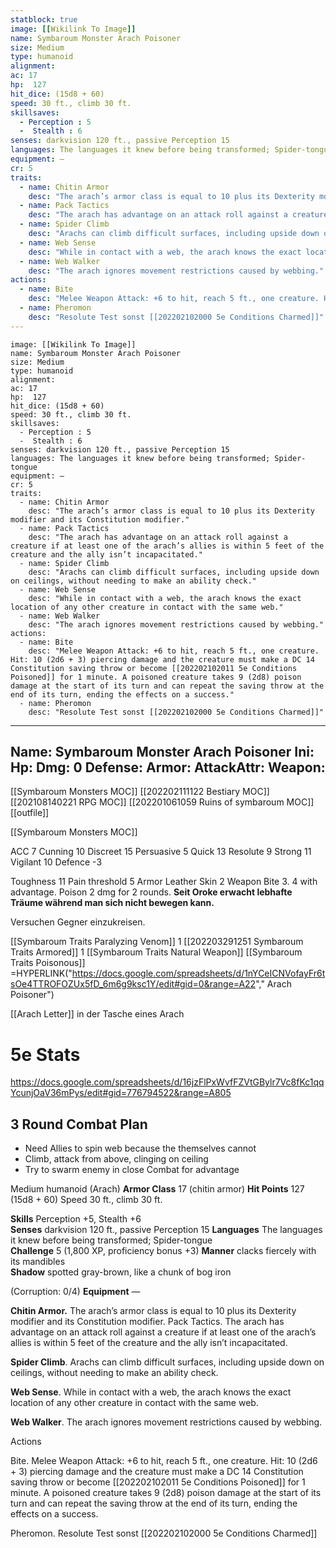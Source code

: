 ```yaml
---
statblock: true
image: [[Wikilink To Image]]
name: Symbaroum Monster Arach Poisoner
size: Medium
type: humanoid
alignment:
ac: 17
hp:  127
hit_dice: (15d8 + 60)
speed: 30 ft., climb 30 ft.
skillsaves:
  - Perception : 5
  -  Stealth : 6
senses: darkvision 120 ft., passive Perception 15
languages: The languages it knew before being transformed; Spider-tongue
equipment: —
cr: 5
traits:
  - name: Chitin Armor
    desc: "The arach’s armor class is equal to 10 plus its Dexterity modifier and its Constitution modifier."
  - name: Pack Tactics
    desc: "The arach has advantage on an attack roll against a creature if at least one of the arach’s allies is within 5 feet of the creature and the ally isn’t incapacitated."
  - name: Spider Climb
    desc: "Arachs can climb difficult surfaces, including upside down on ceilings, without needing to make an ability check."
  - name: Web Sense
    desc: "While in contact with a web, the arach knows the exact location of any other creature in contact with the same web."
  - name: Web Walker
    desc: "The arach ignores movement restrictions caused by webbing."
actions:
  - name: Bite
    desc: "Melee Weapon Attack: +6 to hit, reach 5 ft., one creature. Hit: 10 (2d6 + 3) piercing damage and the creature must make a DC 14 Constitution saving throw or become [[202202102011 5e Conditions Poisoned]] for 1 minute. A poisoned creature takes 9 (2d8) poison damage at the start of its turn and can repeat the saving throw at the end of its turn, ending the effects on a success."
  - name: Pheromon
    desc: "Resolute Test sonst [[202202102000 5e Conditions Charmed]]"
---
```

```statblock
image: [[Wikilink To Image]]
name: Symbaroum Monster Arach Poisoner
size: Medium
type: humanoid
alignment:
ac: 17
hp:  127
hit_dice: (15d8 + 60)
speed: 30 ft., climb 30 ft.
skillsaves:
  - Perception : 5
  -  Stealth : 6
senses: darkvision 120 ft., passive Perception 15
languages: The languages it knew before being transformed; Spider-tongue
equipment: —
cr: 5
traits:
  - name: Chitin Armor
    desc: "The arach’s armor class is equal to 10 plus its Dexterity modifier and its Constitution modifier."
  - name: Pack Tactics
    desc: "The arach has advantage on an attack roll against a creature if at least one of the arach’s allies is within 5 feet of the creature and the ally isn’t incapacitated."
  - name: Spider Climb
    desc: "Arachs can climb difficult surfaces, including upside down on ceilings, without needing to make an ability check."
  - name: Web Sense
    desc: "While in contact with a web, the arach knows the exact location of any other creature in contact with the same web."
  - name: Web Walker
    desc: "The arach ignores movement restrictions caused by webbing."
actions:
  - name: Bite
    desc: "Melee Weapon Attack: +6 to hit, reach 5 ft., one creature. Hit: 10 (2d6 + 3) piercing damage and the creature must make a DC 14 Constitution saving throw or become [[202202102011 5e Conditions Poisoned]] for 1 minute. A poisoned creature takes 9 (2d8) poison damage at the start of its turn and can repeat the saving throw at the end of its turn, ending the effects on a success."
  - name: Pheromon
    desc: "Resolute Test sonst [[202202102000 5e Conditions Charmed]]"
```
---
Name: Symbaroum Monster Arach Poisoner
Ini: 
Hp: 
Dmg: 0
Defense: 
Armor: 
AttackAttr: 
Weapon: 
---
[[Symbaroum Monsters MOC]]
[[202202111122 Bestiary MOC]]
[[202108140221 RPG MOC]]
[[202201061059 Ruins of symbaroum MOC]]
[[outfile]]



[[Symbaroum Monsters MOC]]

 ACC 7
 Cunning 10
 Discreet 15
 Persuasive 5
 Quick 13
 Resolute 9
 Strong 11
 Vigilant 10
 Defence -3
 
 Toughness 11
 Pain threshold 5
 Armor Leather Skin 2
 Weapon Bite 3. 4 with advantage. Poison 2 dmg for 2 rounds. **Seit Oroke erwacht lebhafte Träume während man sich nicht bewegen kann.** 
 
 Versuchen Gegner einzukreisen. 


[[Symbaroum Traits Paralyzing Venom]] 1
[[202203291251 Symbaroum Traits Armored]] 1
[[Symbaroum Traits Natural Weapon]]
[[Symbaroum Traits Poisonous]]
=HYPERLINK("https://docs.google.com/spreadsheets/d/1nYCeICNVofayFr6tsOe4TTROFOZUx5fD_6m6g9ksc1Y/edit#gid=0&range=A22"," Arach Poisoner")

[[Arach Letter]] in der Tasche eines Arach

# 5e Stats 
https://docs.google.com/spreadsheets/d/16jzFlPxWvfFZVtGBylr7Vc8fKc1qqYcunjOaV36mPys/edit#gid=776794522&range=A805
## 3 Round Combat Plan
- Need Allies to spin web because the themselves cannot
- Climb, attack from above, clinging on ceiling
- Try to swarm enemy in close Combat for advantage


Medium humanoid (Arach)
**Armor Class** 17 (chitin armor) 
**Hit Points** 127 (15d8 + 60) 
Speed 30 ft., climb 30 ft.

 

**Skills** Perception +5, Stealth +6  
**Senses** darkvision 120 ft., passive Perception 15 
**Languages** The languages it knew before being transformed; Spider-tongue  
**Challenge** 5 (1,800 XP, proficiency bonus +3) 
**Manner** clacks fiercely with its mandibles  
**Shadow** spotted gray-brown, like a chunk of bog iron

(Corruption: 0/4) 
**Equipment** — 

**Chitin Armor.** The arach’s armor class is equal to 10 plus its Dexterity modifier and its Constitution modifier.
Pack Tactics. The arach has advantage on an attack roll against a creature if at least one of the arach’s allies is within 5 feet of the creature and the ally isn’t incapacitated.

**Spider Climb**. Arachs can climb difficult surfaces, including upside down on ceilings, without needing to make an ability check.

**Web Sense**. While in contact with a web, the arach knows the exact location of any other creature in contact with the same web.

**Web Walker**. The arach ignores movement restrictions caused by webbing.

Actions

Bite. Melee Weapon Attack: +6 to hit, reach 5 ft., one creature. Hit: 10 (2d6 + 3) piercing damage and the creature must make a DC 14 Constitution saving throw or become [[202202102011 5e Conditions Poisoned]] for 1 minute. A poisoned creature takes 9 (2d8) poison damage at the start of its turn and can repeat the saving throw at the end of its turn, ending the effects on a success.

Pheromon. Resolute Test sonst [[202202102000 5e Conditions Charmed]]